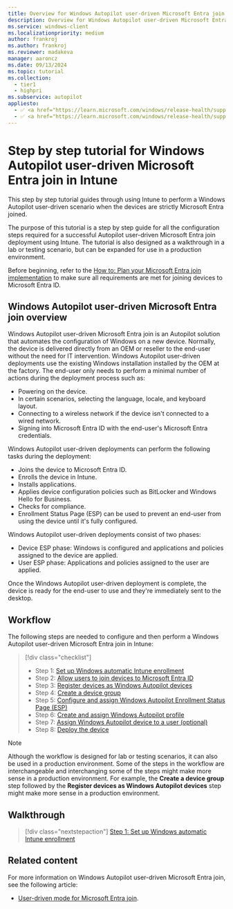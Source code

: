 ```yaml
---
title: Overview for Windows Autopilot user-driven Microsoft Entra join in Intune
description: Overview for Windows Autopilot user-driven Microsoft Entra join in Intune.
ms.service: windows-client
ms.localizationpriority: medium
author: frankroj
ms.author: frankroj
ms.reviewer: madakeva
manager: aaroncz
ms.date: 09/13/2024
ms.topic: tutorial
ms.collection:
  - tier1
  - highpri
ms.subservice: autopilot
appliesto:
  - ✅ <a href="https://learn.microsoft.com/windows/release-health/supported-versions-windows-client" target="_blank">Windows 11</a>
  - ✅ <a href="https://learn.microsoft.com/windows/release-health/supported-versions-windows-client" target="_blank">Windows 10</a>
---
```


# Step by step tutorial for Windows Autopilot user-driven Microsoft Entra join in Intune

This step by step tutorial guides through using Intune to perform a Windows Autopilot user-driven scenario when the devices are strictly Microsoft Entra joined.

The purpose of this tutorial is a step by step guide for all the configuration steps required for a successful Autopilot user-driven Microsoft Entra join deployment using Intune. The tutorial is also designed as a walkthrough in a lab or testing scenario, but can be expanded for use in a production environment.

Before beginning, refer to the [How to: Plan your Microsoft Entra join implementation](/azure/active-directory/devices/azureadjoin-plan) to make sure all requirements are met for joining devices to Microsoft Entra ID.

## Windows Autopilot user-driven Microsoft Entra join overview

Windows Autopilot user-driven Microsoft Entra join is an Autopilot solution that automates the configuration of Windows on a new device. Normally, the device is delivered directly from an OEM or reseller to the end-user without the need for IT intervention. Windows Autopilot user-driven deployments use the existing Windows installation installed by the OEM at the factory. The end-user only needs to perform a minimal number of actions during the deployment process such as:

- Powering on the device.
- In certain scenarios, selecting the language, locale, and keyboard layout.
- Connecting to a wireless network if the device isn't connected to a wired network.
- Signing into Microsoft Entra ID with the end-user's Microsoft Entra credentials.

Windows Autopilot user-driven deployments can perform the following tasks during the deployment:

- Joins the device to Microsoft Entra ID.
- Enrolls the device in Intune.
- Installs applications.
- Applies device configuration policies such as BitLocker and Windows Hello for Business.
- Checks for compliance.
- Enrollment Status Page (ESP) can be used to prevent an end-user from using the device until it's fully configured.

Windows Autopilot user-driven deployments consist of two phases:

- Device ESP phase: Windows is configured and applications and policies assigned to the device are applied.
- User ESP phase: Applications and policies assigned to the user are applied.

Once the Windows Autopilot user-driven deployment is complete, the device is ready for the end-user to use and they're immediately sent to the desktop.

## Workflow

The following steps are needed to configure and then perform a Windows Autopilot user-driven Microsoft Entra join in Intune:

> [!div class="checklist"]
>
> - Step 1: [Set up Windows automatic Intune enrollment](azure-ad-join-automatic-enrollment.md)
> - Step 2: [Allow users to join devices to Microsoft Entra ID](azure-ad-join-allow-users-to-join.md)
> - Step 3: [Register devices as Windows Autopilot devices](azure-ad-join-register-device.md)
> - Step 4: [Create a device group](azure-ad-join-device-group.md)
> - Step 5: [Configure and assign Windows Autopilot Enrollment Status Page (ESP)](azure-ad-join-esp.md)
> - Step 6: [Create and assign Windows Autopilot profile](azure-ad-join-autopilot-profile.md)
> - Step 7: [Assign Windows Autopilot device to a user (optional)](azure-ad-join-assign-device-to-user.md)
> - Step 8: [Deploy the device](azure-ad-join-deploy-device.md)

> [!NOTE]
>
> Although the workflow is designed for lab or testing scenarios, it can also be used in a production environment. Some of the steps in the workflow are interchangeable and interchanging some of the steps might make more sense in a production environment. For example, the **Create a device group** step followed by the **Register devices as Windows Autopilot devices** step might make more sense in a production environment.

## Walkthrough

> [!div class="nextstepaction"]
> [Step 1: Set up Windows automatic Intune enrollment](azure-ad-join-automatic-enrollment.md)

## Related content

For more information on Windows Autopilot user-driven Microsoft Entra join, see the following article:

- [User-driven mode for Microsoft Entra join](../../user-driven.md#user-driven-mode-for-microsoft-entra-join).
